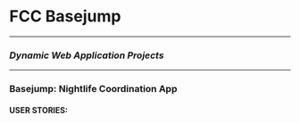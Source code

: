# FCC Basejump
---

### *Dynamic Web Application Projects*
---

### Basejump: Nightlife Coordination App

#### USER STORIES:

